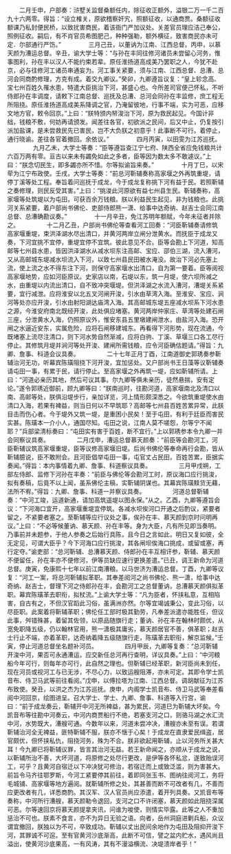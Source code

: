 <!-- { "loadSidebar": true } -->
　　二月壬申，户部奏：浒墅关监督桑额任内，除征收正额外，溢银二万一千二百九十六两零。得旨：“设立榷关，原欲稽察奸宄，照额征收，以通商贾。桑额征收额课乃私封便民桥，以致扰害商民，着该衙门严加议处。关差官员理应洁己奉公，照例征收。嗣后，有不肖官员希图肥己，种种强勒，额外横征，致害商民亦未可定．尔部通行严饬。”
　　
　　三月己丑，以董讷为江南、江西总督。丙申，以慕天颜为漕运总督。辛丑，谕大学士等：“与孙在丰同往修河诸员未尝留心河务，惟事图利，孙在丰以汉人不能约束若辈。原任淮扬道高成美乃罢职之人，今犹不赴京，必与往修河工诸员串通妄为。河工事关紧要，须与江南、江西总督、总漕、总河会同商酌修理，方克有成。着交九卿议。”癸卯，九卿遵旨议复：“皇上轸念高、宝七州百姓久罹水患，特遣大臣挑治下河，甚盛心也。今所差司官便己怀私，不听侍郎孙在丰调度，请敕下江南总督、巡抚及总漕、总河会同孙在丰监修，庶工程无所阻挠。原任淮扬道高成美系降调之官，乃淹留彼地，行事不端，实为可恶，应移文地方官，敕令回京。”上曰：“朕特颁内帑浚治下河，原为救民起见。今国计非绌，钱粮不敷，何妨再请颁发。闻差往各官，初欲派之民间，后又中止，仍复按引派加盐课，是未尝救民先已害民，岂不大负朕之初意乎！此事断不可行。着停止，通行晓谕。差往各官着撤回。余依议。”
　　
　　四月丙寅，以田雯为江苏巡抚。
　　
　　九月乙未，大学士等奏：“臣等遵旨查江宁七府、陕西全省应免钱粮共计六百万两有零。亘古以来未有蠲免如此之多者，臣等因为数太多不敢遽议。”上曰：“朕念切民生，即多蠲亦所不惜。尔等拟谕旨来奏。”
　　
　　十月丁巳，以宋荦为江宁布政使。壬戌，大学士等奏：“前总河靳辅奏称高家堰之外再筑重堤，请停丁溪等处工程。奉旨着问巡抚于成龙，今于成龙复称挑下河有益于民。若照靳辅之奏修理，则民反受其害。”上曰：“挑浚此河原欲有益七州县生民。靳辅奏称，高家堰等处筑堤以为屯田，可获百余万钱粮。朕以利益民生起见，非为钱粮也。此挑河关系紧要，着户部尚书佛伦、吏部侍郎熊一潇、给事中达奇纳、赵吉士会同江南总督、总漕确勘议奏。”
　　
　　十一月辛丑，免江苏明年额赋，今年未征者并除之。
　　
　　十二月乙丑，户部尚书佛伦等查看河工回奏：“河臣靳辅奏请修筑高家堰重堤，束洪泽湖水尽出清口，并黄河两岸立闸分泄黄水。而抚臣于成龙又奏，下河宜挑不宜停，重堤宜停不宜筑。彼此意见不合。臣等会勘上下河道，知高邮等七州县水患，皆因洪泽湖水从减水坝东注高邮、宝应、邵伯三湖，流入漕河，又从高邮城东堤减水坝流入下河，以致七州县民田被水淹没。故治下河必先塞上流，使上流之水不得东注下河，则保守高家堰水出清口，自为第一要着。臣等阅视高家堰地势，应如河臣原议。史家店以南，石堤以东，筑一月堤，使六坝所减之水，由重堤以内流出清口，自不致冲突堰堤。但洪泽湖之水流入漕河，漕堤关系紧要，宜行减泄。应将淮安以北五叉河闸开浚，引水由草湾入海。至淮安、宝应、涧河等处亦应开浚，引水由射阳湖达庙湾入海。其高邮城东堤五座减水坝系下河水患之源，今淮安府南北既经开浚，此处俱应堵塞。黄河两岸仲家庄、草湾等处建石闸三座，分泄黄水入海，仍照原议外，惟安东县五里墩建闸泄水，由盐河入海。恐开闸之水逼近安东，实属危险，应将石闸移建城东。再看得下河形势，现在流通，今既堵塞上流尽注清口，则下河水势自然渐减，应将白驹、丁溪、草堰三口各工尽行停止。其修筑月堤并涧河等处开浚、建闸所需钱粮，应令河臣确估题请。”得旨：九卿、詹事、科道会议具奏。
　　
　　二十七年正月丁酉，江南道御史郭琇奏参靳辅治河无功，听幕宾陈璜阻挠下河开浚，宜加惩处。又户部尚书王日藻等议靳辅奏请屯田一事，有累于民，请行停止。至高家堰之外再筑一堤，应如靳辅所请。上曰：“河道必亲历其地，然后可议其事。尔九卿等俱未亲历，徒然悬揣，安有定论。”遂令郭琇近御前，顾九卿等曰：“朕南巡时，往勘河道，高家堰南北及清口以南、高邮等处，朕俱沿堤步行，亲加详览，河上情形颇深悉之。今欲筑重堤使水由清口入海，若果有裨益，则当日何以不早筑耶？高邮等七州县百姓苦累异常，此朕目击而伤心者。今于堤外又筑一堤，是重困小民矣！至于屯田，有利于廷臣而害民实甚。陈璜本一介小人，通国尽知。屯田之说，江南人莫不嗟怨，尔等宁不闻耶？”兵部梁清标奏曰：“屯田实有害于百姓，断不宜行。”上以郭琇参本令九卿一并会同察议具奏。
　　
　　二月戊申，漕运总督慕天颜奏：“前臣等会勘河工，河臣靳辅议筑高家堰重堤，臣等议修高家堰旧堤。后尚书佛伦等奉命再行会勘，皆从靳辅臆说，臣不敢附会。且河臣倡举屯田一事，屯官丈占民田，百姓苦累，臣据实奏闻。”得旨：本内事情着九卿、詹事、科道察议具奏。
　　
　　三月甲戌朔，工部左侍郎、监修下河孙在丰奏：“前臣与佛伦等会勘河工时，原议海口应行挑浚，拟有奏稿，后竟不以上闻，虽系佛伦主稿，实靳辅阴谋也。其幕宾陈璜黩货无藉，法所不宥。”得旨：九卿、詹事、科道一并察议具奏。
　　
　　河道总督靳辅奏：“中河工竣，运道新通，请加高筑遥堤以图永保。”从之。乙酉，九卿等遵旨会议：“下河海口宜开，高家堰重堤宜停筑。各减水坝俟河口开通之后酌议，紧要者留之，不紧要者塞之。至靳辅等应行议处之事，俟孙在丰、慕天颜到京时问明再议。”上曰：“不必等候董讷、慕天颜、孙在丰等。身为大臣，凡有所见即当奏明。乃事前并未题参，于他人参奏之后始行具陈，且今日之言如此，明日又复如彼，全无定见，可谓大臣乎？今下河海口应行挑浚，其各闸坝俟海口挑成，或留或塞，再行定夺。”谕吏部：“总河靳辅、总漕慕天颜、侍郎孙在丰互相讦参，靳辅、慕天颜不便留任，孙在丰亦不便修河，伊等员缺应速行更换差遣。”已丑，调王新命为河道总督。庚寅，免康熙十七年以前江南漕粮。以马世济为漕运总督。丁酉，九卿等议复：“河工一案，将总河靳辅拟革职。其奉差阅河之尚书佛伦、熊一潇，给事中达奇纳、赵吉士，督理下河之侍郎孙在丰，会勘河工之总督董讷，总漕慕天颜俱拟革职。幕宾陈璜革去职衔，拟杖流。”上谕大学士等：“凡为臣者，怀挟私意，互相陷害，自古有之，不但汉官蹈此习俗，虽满洲亦然。尔等宜竭诚秉公，变此习俗，以尽臣职。此案着将靳辅革职；佛伦任工部时极其勤劳，凡奉差派遣亦能胜任，但议此事，舛错殊甚，着留其佐领，以原品随旗行走；董讷、孙在丰在翰林时颇优，从宽免职降五级，仍以翰林官用，熊一潇极其庸劣，慕天颜居官不善，俱革职；赵吉士行止不端，亦着革职，达奇纳着降五级随旗行走，陈璜革去职衔，解京监候。”壬寅，停止河道总督坐名题补河员。
　　
　　四月甲辰，九卿等复奏：“总河靳辅开浚中河，果否可永通漕运，应交新任总河再行查明，详议具奏。”上曰：“中河粮船今年可行，则每年亦可行，此自然之理也。但靳辅已经革职，新河臣尚未到任，现在河员或视河工与已无涉，不尽心力，以致运艘阻滞，亦未可定。其即令学士凯音布、侍卫马武等前往看阅。”戊申，以傅拉塔为江南、江西总督。调胡献征为江苏布致使。癸丑，以洪之杰为江苏巡抚。庚申，内阁学士凯音布、侍卫马武等奉差看阅中河回京，绘图进呈。召大学士、学士、九卿、詹事、科道等入行宫，谕曰：“前于成龙奏云，靳辅开中河无所裨益，甚为累民，河道巳为靳辅大坏矣。今凯音布等往勘中河奏云，中河内商贾船行不绝，若塞支河之口，则骆马湖之水汇流中河，水势既大，漕艘可通。今数年以来，河道未尝冲决，漕艘亦未至有误。若谓靳辅治河全无裨益，匪特靳辅不服，朕亦不惬于心矣！于成龙在直隶爱民缉盗，居官颇优，但怀挟私仇，阻挠河务，殊为不合。朕非欲起用靳辅，止以河务所关甚大耳！今九卿已将靳辅议罪，皆言其治河无益。若王新命闻之，亦顺从于成龙之说，以靳辅所治不善，大坏河道，将原修之处尽行更改，是伊等各怀私忿，遂致贻误河工，可乎？且黄河自宿迁以下冲决犹可修治，若宿迁而上或致泛滥，则为害甚大。前旨令马齐往鄂罗斯，今河工紧要停其前往，着即同张玉书、图纳往阅河工，务将毛城铺、高家堰等地方遍阅。就靳辅所修之处，其甚善而断不可改者有几，不善而应更改者有几，详悉商酌。其汉军、汉人官员尚应添遣，着开列具奏。又凯音布等奏称，中河所行漕艘，慕天颜勒令退回，支河之口不许闭塞，慕天颜如此阻挠深属可恶。尔等速回京将慕天颜提拿夹讯，问谁为唆使，则情实毕露。此等之人不重加惩治不可也。朕素不食言，亦不为异日无验之语。向者，岳州洞庭进剿兵船，众议谓宜撤回，朕独以为不可，卒致成功。靳辅以丈出民间余地作为屯田及阻抑开浚下河，其罪诚不可逭。至有官黄河沙底渐高，此断不可信，譬之盆内贮水，遇风尚且溢出，使黄河沙底果高，一有风涛，其有不漫溢横流、决堤溃岸者乎！”
　　
